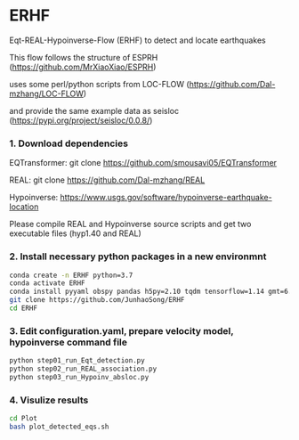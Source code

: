 # ERHF
Eqt-REAL-Hypoinverse-Flow (ERHF) to detect and locate earthquakes

This flow follows the structure of ESPRH (https://github.com/MrXiaoXiao/ESPRH)

uses some perl/python scripts from LOC-FLOW (https://github.com/Dal-mzhang/LOC-FLOW)

and provide the same example data as seisloc (https://pypi.org/project/seisloc/0.0.8/)

### 1. Download dependencies
EQTransformer: git clone https://github.com/smousavi05/EQTransformer

REAL: git clone https://github.com/Dal-mzhang/REAL

Hypoinverse: https://www.usgs.gov/software/hypoinverse-earthquake-location

Please compile REAL and Hypoinverse source scripts and get two executable files (hyp1.40 and REAL)

### 2. Install necessary python packages in a new environmnt
```Bash
conda create -n ERHF python=3.7
conda activate ERHF
conda install pyyaml obspy pandas h5py=2.10 tqdm tensorflow=1.14 gmt=6.2
git clone https://github.com/JunhaoSong/ERHF
cd ERHF
```

### 3. Edit configuration.yaml, prepare velocity model, hypoinverse command file
```Bash
python step01_run_Eqt_detection.py
python step02_run_REAL_association.py
python step03_run_Hypoinv_absloc.py
```


### 4. Visulize results
```Bash
cd Plot
bash plot_detected_eqs.sh
```
